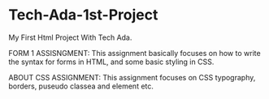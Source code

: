 # Tech-Ada-1st-Project
My First Html Project With Tech Ada.

FORM 1 ASSISNGMENT: This assignment basically focuses on how to write the syntax for forms 
in HTML, and some basic styling in CSS.


ABOUT CSS ASSIGNMENT: This assignment focuses on CSS typography, borders, puseudo classea and element 
etc.



